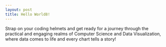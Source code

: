 ```yaml
---
layout: post
title: Hello World8!
---
```


Strap on your coding helmets and get ready for a journey through the practical and engaging realms of Computer Science and Data Visualization, where data comes to life and every chart tells a story!